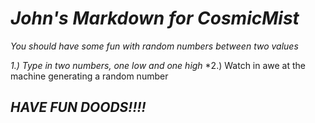 # _John's Markdown for CosmicMist_

*You should have some fun with random numbers between two values*

*1.) Type in two numbers, one low and one high*
*2.) Watch in awe at the machine generating a random number

## _HAVE FUN DOODS!!!!_
